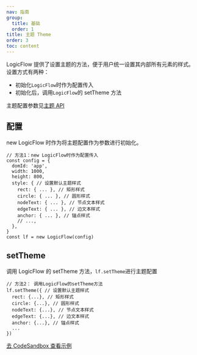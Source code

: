```yaml
---
nav: 指南
group:
  title: 基础
  order: 1
title: 主题 Theme
order: 3
toc: content
---
```


LogicFlow 提供了设置主题的方法，便于用户统一设置其内部所有元素的样式。
设置方式有两种：

- 初始化`LogicFlow`时作为配置传入
- 初始化后，调用`LogicFlow`的 setTheme 方法

主题配置参数见[主题 API](../../api/theme.zh.md)

## 配置

new LogicFlow 时作为将主题配置作为参数进行初始化。

```tsx | pure
// 方法1：new LogicFlow时作为配置传入
const config = {
  domId: 'app',
  width: 1000,
  height: 800,
  style: { // 设置默认主题样式
    rect: { ... }, // 矩形样式
    circle: { ... }, // 圆形样式
    nodeText: { ... }, // 节点文本样式
    edgeText: { ... }, // 边文本样式
    anchor: { ... }, // 锚点样式
    // ...,
  },
}
const lf = new LogicFlow(config)
```

## setTheme

调用 LogicFlow 的 setTheme 方法，`lf.setTheme`进行主题配置

```tsx | pure
// 方法2： 调用LogicFlow的setTheme方法
lf.setTheme({ // 设置默认主题样式
  rect: {...}, // 矩形样式
  circle: {...}, // 圆形样式
  nodeText: {...}, // 节点文本样式
  edgeText: {...}, // 边文本样式
  anchor: {...}, // 锚点样式
  ...
})
```

<a href="https://codesandbox.io/embed/logicflow-step6-err2o?fontsize=14&hidenavigation=1&theme=dark&view=preview" target="_blank"> 去 CodeSandbox 查看示例</a>

